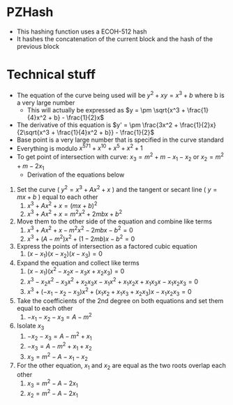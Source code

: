 # PZHash
- This hashing function uses a ECOH-512 hash
- It hashes the concatenation of the current block and the hash of the previous block

# Technical stuff
- The equation of the curve being used will be $y^2 + xy = x^3 + b$ where b is a very large number
	- This will actually be expressed as $y = \pm \sqrt{x^3 + \frac{1}{4}x^2 + b} - \frac{1}{2}x$
- The derivative of this equation is $y' = \pm \frac{3x^2 + \frac{1}{2}x}{2\sqrt{x^3 + \frac{1}{4}x^2 + b}} - \frac{1}{2}$
- Base point is a very large number that is specified in the curve standard
- Everything is modulo $x^{571} + x^{10} + x^{5} + x^{2} + 1$
- To get point of intersection with curve: $x_3 = m^2 + m-x_1 - x_2$ or $x_2 = m^2 + m - 2x_1$
	- Derivation of the equations below

1. Set the curve ( $y^2 = x^3 + Ax^2 + x$ ) and the tangent or secant line ( $y = mx + b$ ) equal to each other
	1. $x^3 + Ax^2 + x = (mx + b)^2$
	2. $x^3 + Ax^2 + x = m^2x^2 + 2mbx + b^2$
2. Move them to the other side of the equation and combine like terms
	1. $x^3 + Ax^2 + x - m^2x^2 - 2mbx - b^2 = 0$
	2. $x^3 + (A - m^2)x^2 + (1 - 2mb)x - b^2 = 0$
3. Express the points of intersection as a factored cubic equation
	1. $(x - x_1)(x - x_2)(x - x_3) = 0$
4. Expand the equation and collect like terms
	1. $(x - x_1)(x^2 - x_2x - x_3x + x_2x_3) = 0$
	2. $x^3 - x_2x^2 - x_3x^2 + x_2x_3x - x_1x^2 + x_1x_2x + x_1x_3x - x_1x_2x_3 = 0$
	3. $x^3 + (-x_1 - x_2 - x_3)x^2 + (x_1x_2 + x_1x_3 + x_2x_3)x - x_1x_2x_3 = 0$
5. Take the coefficients of the 2nd degree on both equations and set them equal to each other
	1. $-x_1 - x_2 - x_3 = A - m^2$
6. Isolate $x_3$
	1. $-x_2 - x_3 = A - m^2 + x_1$
	2. $-x_3 = A - m^2 + x_1 + x_2$
	3. $x_3 = m^2 - A - x_1 - x_2$
7. For the other equation, $x_1$ and $x_2$ are equal as the two roots overlap each other
	1. $x_3 = m^2 - A - 2x_1$
	2. $x_2 = m^2 - A - 2x_1$
